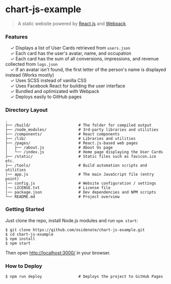 # chart-js-example

> A static website powered by [React.js](http://facebook.github.io/react/)
> and [Webpack](http://webpack.github.io/).

### Features

&nbsp; &nbsp; ✓ Displays a list of User Cards retrieved from `users.json`<br>
&nbsp; &nbsp; ✓ Each card has the user's avatar, name, and occupation<br>
&nbsp; &nbsp; ✓ Each card has the sum of all conversions, impressions, and revenue collected from `logs.json`<br>
&nbsp; &nbsp; ✓ If an avatar isn't found, the first letter of the person's name is displayed instead (Works mostly)<br>
&nbsp; &nbsp; ✓ Uses SCSS instead of vanilla CSS<br>
&nbsp; &nbsp; ✓ Uses Facebook React for building the user interface<br>
&nbsp; &nbsp; ✓ Bundled and optimizated with Webpack<br>
&nbsp; &nbsp; ✓ Deploys easily to GitHub pages<br>

### Directory Layout

```
.
├── /build/                     # The folder for compiled output
├── /node_modules/              # 3rd-party libraries and utilities
├── /components/                # React components
├── /lib/                       # Libraries and utilities
├── /pages/                     # React.js-based web pages
│   ├── /about.js               # About Us page
│   └── /index.js               # Home page displaying the User Cards
├── /static/                    # Static files such as favicon.ico etc.
├── /tools/                     # Build automation scripts and utilities
│── app.js                      # The main JavaScript file (entry point)
│── config.js                   # Website configuration / settings
│── LICENSE.txt                 # License file
│── package.json                # Dev dependencies and NPM scripts
└── README.md                   # Project overview
```

### Getting Started

Just clone the repo, install Node.js modules and run `npm start`:

```
$ git clone https://github.com/osidenate/chart-js-example.git 
$ cd chart-js-example
$ npm install
$ npm start
```

Then open [http://localhost:3000/](http://localhost:3000/) in your browser.

### How to Deploy

```shell
$ npm run deploy                # Deploys the project to GitHub Pages
```
